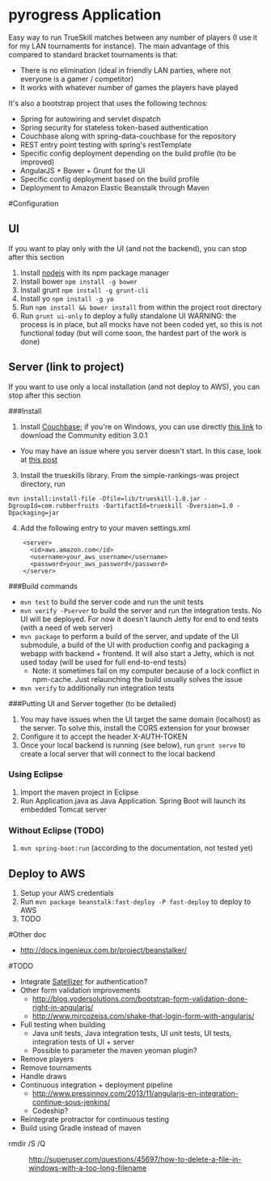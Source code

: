 # pyrogress Application

Easy way to run TrueSkill matches between any number of players (I use it for my LAN tournaments for instance). The main advantage of this compared to standard bracket tournaments is that:
* There is no elimination (ideal in friendly LAN parties, where not everyone is a gamer / competitor)
* It works with whatever number of games the players have played

It's also a bootstrap project that uses the following technos:
* Spring for autowiring and servlet dispatch
* Spring security for stateless token-based authentication
* Couchbase along with spring-data-couchbase for the repository
* REST entry point testing with spring's restTemplate
* Specific config deployment depending on the build profile (to be improved)
* AngularJS + Bower + Grunt for the UI
* Specific config deployment based on the build profile
* Deployment to Amazon Elastic Beanstalk through Maven

#Configuration

## UI

If you want to play only with the UI (and not the backend), you can stop after this section

1. Install [nodejs](http://nodejs.org/) with its npm package manager
2. Install bower `npm install -g bower`
3. Install grunt `npm install -g grunt-cli`
4. Install yo `npm install -g yo`
5. Run `npm install && bower install` from within the project root directory
6. Run `grunt ui-only` to deploy a fully standalone UI
    WARNING: the process is in place, but all mocks have not been coded yet, so this is not functional today (but will come soon, the hardest part of the work is done)

## Server (link to project)

If you want to use only a local installation (and not deploy to AWS), you can stop after this section

###Install

1. Install [Couchbase](http://www.couchbase.com/nosql-databases/downloads); if you're on Windows, you can use directly [this link](http://packages.couchbase.com/releases/3.0.1/couchbase-server-community_3.0.1-windows_amd64.exe) to download the Community edition 3.0.1
  * You may have an issue where you server doesn't start. In this case, look at [this post](http://tugdualgrall.blogspot.fr/2012/12/what-to-do-if-your-couchbase-server.html)
3. Install the trueskills library. From the simple-rankings-was project directory, run
```
mvn install:install-file -Dfile=lib/trueskill-1.0.jar -DgroupId=com.rubberfruits -DartifactId=trueskill -Dversion=1.0 -Dpackaging=jar
```
4. Add the following entry to your maven settings.xml
```
    <server>
      <id>aws.amazon.com</id>
      <username>your_aws_username</username>
      <password>your_aws_password</password>
    </server>
```

###Build commands
* `mvn test` to build the server code and run the unit tests
* `mvn verify -Pserver` to build the server and run the integration tests. No UI will be deployed. For now it doesn't launch Jetty for end to end tests (with a need of web server)
* `mvn package` to perform a build of the server, and update of the UI submodule, a build of the UI with production config and packaging a webapp with backend + frontend. It will also start a Jetty, which is not used today (will be used for full end-to-end tests)
  * Note: it sometimes fail on my computer because of a lock conflict in npm-cache. Just relaunching the build usually solves the issue
* `mvn verify` to additionally run integration tests

###Putting UI and Server together (to be detailed)
1. You may have issues when the UI target the same domain (localhost) as the server. To solve this, install the CORS extension for your browser
  1. Configure it to accept the header X-AUTH-TOKEN
2. Once your local backend is running (see below), run `grunt serve` to create a local server that will connect to the local backend

### Using Eclipse
1. Import the maven project in Eclipse
2. Run Application.java as Java Application. Spring Boot will launch its embedded Tomcat server

### Without Eclipse (TODO)
1. `mvn spring-boot:run` (according to the documentation, not tested yet)

## Deploy to AWS
1. Setup your AWS credentials
4. Run `mvn package beanstalk:fast-deploy -P fast-deploy` to deploy to AWS
2. TODO

#Other doc
* http://docs.ingenieux.com.br/project/beanstalker/

#TODO
* Integrate [Satellizer](https://github.com/sahat/satellizer) for authentication?
* Other form validation improvements
  * http://blog.yodersolutions.com/bootstrap-form-validation-done-right-in-angularjs/
  * http://www.mircozeiss.com/shake-that-login-form-with-angularjs/
* Full testing when building
  * Java unit tests, Java integration tests, UI unit tests, UI tests, integration tests of UI + server
  * Possible to parameter the maven yeoman plugin?
* Remove players
* Remove tournaments
* Handle draws
* Continuous integration + deployment pipeline
  * http://www.pressinnov.com/2013/11/angularjs-en-integration-continue-sous-jenkins/
  * Codeship?
* Reintegrate protractor for continuous testing
* Build using Gradle instead of maven



rmdir /S /Q <dir>
http://superuser.com/questions/45697/how-to-delete-a-file-in-windows-with-a-too-long-filename